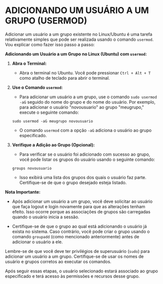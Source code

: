 # ADICIONANDO UM USUÁRIO A UM GRUPO (USERMOD)
Adicionar um usuário a um grupo existente no Linux/Ubuntu é uma tarefa relativamente simples que pode ser realizada usando o comando `usermod`. Vou explicar como fazer isso passo a passo:

**Adicionando um Usuário a um Grupo no Linux (Ubuntu) com `usermod`:**

1. **Abra o Terminal:**

   - Abra o terminal no Ubuntu. Você pode pressionar `Ctrl + Alt + T` como atalho de teclado para abrir o terminal.

2. **Use o Comando `usermod`:**

   - Para adicionar um usuário a um grupo, use o comando `sudo usermod -aG` seguido do nome do grupo e do nome do usuário. Por exemplo, para adicionar o usuário "novousuario" ao grupo "meugrupo," execute o seguinte comando:

   ```
   sudo usermod -aG meugrupo novousuario
   ```

   - O comando `usermod` com a opção `-aG` adiciona o usuário ao grupo especificado.

3. **Verifique a Adição ao Grupo (Opcional):**

   - Para verificar se o usuário foi adicionado com sucesso ao grupo, você pode listar os grupos do usuário usando o seguinte comando:

   ```
   groups novousuario
   ```

   - Isso exibirá uma lista dos grupos dos quais o usuário faz parte. Certifique-se de que o grupo desejado esteja listado.

**Nota Importante:**

- Após adicionar um usuário a um grupo, você deve solicitar ao usuário que faça logout e login novamente para que as alterações tenham efeito. Isso ocorre porque as associações de grupos são carregadas quando o usuário inicia a sessão.

- Certifique-se de que o grupo ao qual está adicionando o usuário já exista no sistema. Caso contrário, você pode criar o grupo usando o comando `groupadd` (como mencionado anteriormente) antes de adicionar o usuário a ele.

Lembre-se de que você deve ter privilégios de superusuário (`sudo`) para adicionar um usuário a um grupo. Certifique-se de usar os nomes de usuário e grupos corretos ao executar os comandos.

Após seguir essas etapas, o usuário selecionado estará associado ao grupo especificado e terá acesso às permissões e recursos desse grupo.

